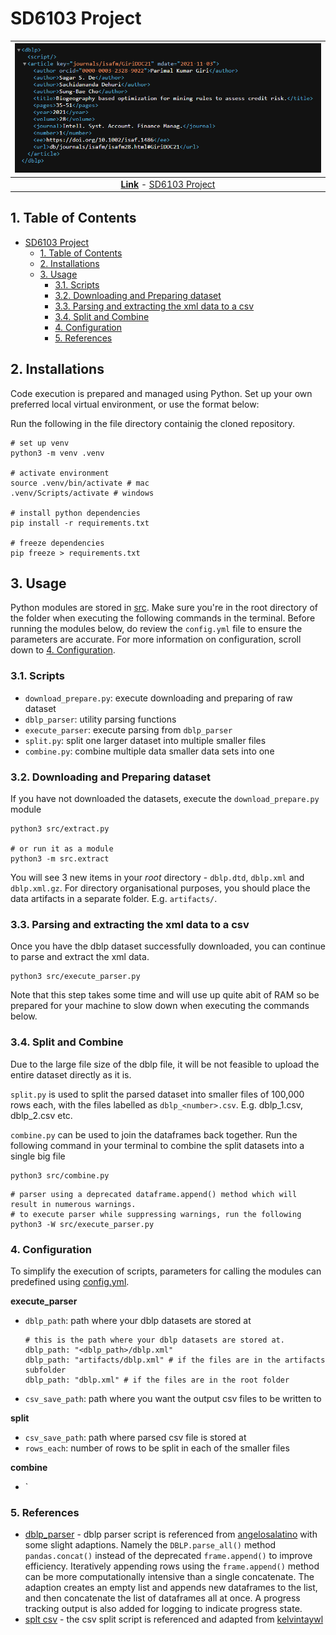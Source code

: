 # SD6103 Project

| ![screen of sample xml data](assets/test_xml_screenshot.png) |
|:--:|
| <b>[Link](https://dblp.uni-trier.de/rec/journals/isafm/GiriDDC21.xml)</b> - [SD6103 Project](#sd6103-project)

## 1. Table of Contents
- [SD6103 Project](#sd6103-project)
  - [1. Table of Contents](#1-table-of-contents)
  - [2. Installations](#2-installations)
  - [3. Usage](#3-usage)
    - [3.1. Scripts](#31-scripts)
    - [3.2. Downloading and Preparing dataset](#32-downloading-and-preparing-dataset)
    - [3.3. Parsing and extracting the xml data to a csv](#33-parsing-and-extracting-the-xml-data-to-a-csv)
    - [3.4. Split and Combine](#34-split-and-combine)
    - [4. Configuration](#4-configuration)
    - [5. References](#5-references)

## 2. Installations

Code execution is prepared and managed using Python. Set up your own preferred local virtual environment, or use the format below:

Run the following in the file directory containig the cloned repository.
```
# set up venv
python3 -m venv .venv

# activate environment
source .venv/bin/activate # mac
.venv/Scripts/activate # windows

# install python dependencies
pip install -r requirements.txt

# freeze dependencies
pip freeze > requirements.txt
```

## 3. Usage
Python modules are stored in [src](src/). Make sure you're in the root directory of the folder when executing the following commands in the terminal. Before running the modules below, do review the `config.yml` file to ensure the parameters are accurate. For more information on configuration, scroll down to [4. Configuration](#4-configuration).

### 3.1. Scripts
- `download_prepare.py`: execute downloading and preparing of raw dataset
- `dblp_parser`: utility parsing functions 
- `execute_parser`: execute parsing from `dblp_parser`
- `split.py`: split one larger dataset into multiple smaller files
- `combine.py`: combine multiple data smaller data sets into one

### 3.2. Downloading and Preparing dataset
If you have not downloaded the datasets, execute the `download_prepare.py` module
```
python3 src/extract.py

# or run it as a module
python3 -m src.extract
```

You will see 3 new items in your *root* directory - `dblp.dtd`, `dblp.xml` and `dblp.xml.gz`. For directory organisational purposes, you should place the data artifacts in a separate folder. E.g. `artifacts/`. 

### 3.3. Parsing and extracting the xml data to a csv

Once you have the dblp dataset successfully downloaded, you can continue to parse and extract the xml data. 

```
python3 src/execute_parser.py
```

Note that this step takes some time and will use up quite abit of RAM so be prepared for your machine to slow down when executing the commands below.

### 3.4. Split and Combine

Due to the large file size of the dblp file, it will be not feasible to upload the entire dataset directly as it is.

`split.py` is used to split the parsed dataset into smaller files of 100,000 rows each, with the files labelled as `dblp_<number>.csv`. E.g. dblp_1.csv, dblp_2.csv etc.

`combine.py` can be used to join the dataframes back together. Run the following command in your terminal to combine the split datasets into a single big file
```
python3 src/combine.py
```

```
# parser using a deprecated dataframe.append() method which will result in numerous warnings. 
# to execute parser while suppressing warnings, run the following
python3 -W src/execute_parser.py 

```

### 4. Configuration

To simplify the execution of scripts, parameters for calling the modules can predefined using [config.yml](config.yml). 

**execute_parser**
- `dblp_path`: path where your dblp datasets are stored at
  ```
  # this is the path where your dblp datasets are stored at. 
  dblp_path: "<dblp_path>/dblp.xml"
  dblp_path: "artifacts/dblp.xml" # if the files are in the artifacts subfolder
  dblp_path: "dblp.xml" # if the files are in the root folder
  ```
- `csv_save_path`: path where you want the output csv files to be written to

**split**
- `csv_save_path`: path where parsed csv file is stored at
- `rows_each`: number of rows to be split in each of the smaller files 

**combine**
- `

### 5. References

- [dblp_parser](src/dblp_parser.py) - dblp parser script is referenced from [angelosalatino](https://github.com/angelosalatino/dblp-parser) with some slight adaptions. Namely the `DBLP.parse_all()` method `pandas.concat()` instead of the deprecated `frame.append()` to improve efficiency. Iteratively appending rows using the `frame.append()` method can be more computationally intensive than a single concatenate. The adaption creates an empty list and appends new dataframes to the list, and then concatenate the list of dataframes all at once. A progress tracking output is also added for logging to indicate progress state.
- [splt csv](src/split.py) - the csv split script is referenced and adapted from [kelvintaywl](https://gist.github.com/kelvintaywl/37dbfaea789707ec5f48#file-split-py)


